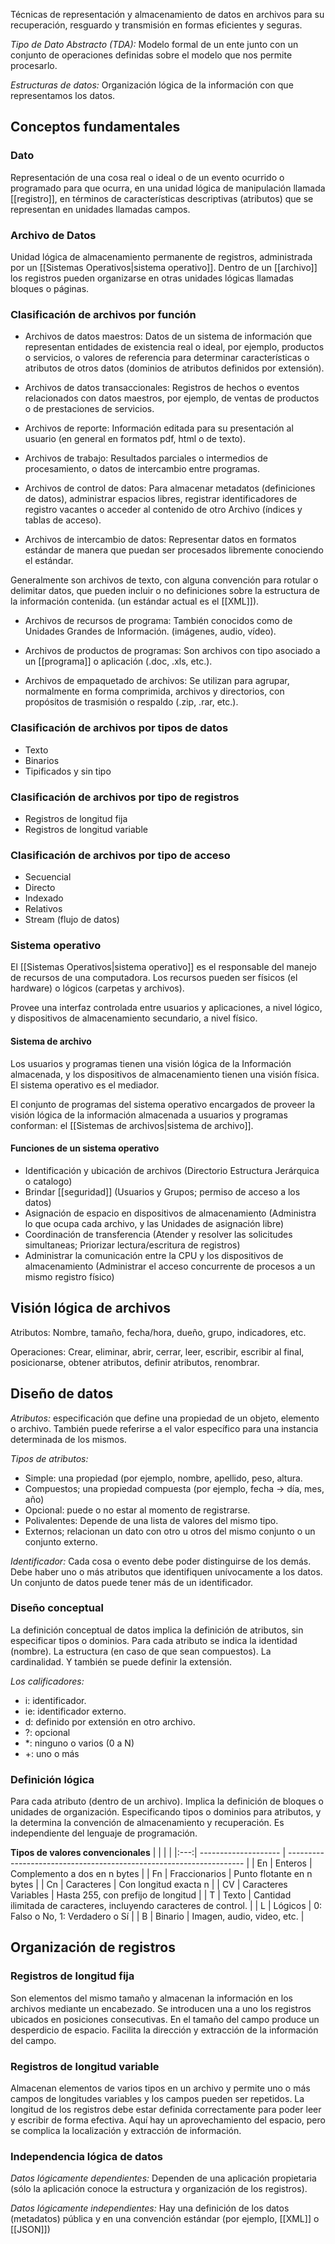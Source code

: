 Técnicas de representación y almacenamiento de datos en archivos para su recuperación, resguardo y transmisión en formas eficientes y seguras.

*Tipo de Dato Abstracto (TDA):* Modelo formal de un ente junto con un conjunto de operaciones definidas sobre el modelo que nos permite procesarlo.

*Estructuras de datos:* Organización lógica de la información con que representamos los datos.
## Conceptos fundamentales
### Dato
Representación de una cosa real o ideal o de un evento ocurrido o programado para que ocurra, en una unidad lógica de manipulación llamada [[registro]], en términos de características descriptivas (atributos) que se representan en unidades llamadas campos.
### Archivo de Datos
Unidad lógica de almacenamiento permanente de registros, administrada por un [[Sistemas Operativos|sistema operativo]]. Dentro de un [[archivo]] los registros pueden organizarse en otras unidades lógicas llamadas bloques o páginas.
### Clasificación de archivos por función
- Archivos de datos maestros:
	Datos de un sistema de información que representan entidades de existencia real o ideal, por ejemplo, productos o servicios, o valores de referencia para determinar características o atributos de otros datos (dominios de atributos definidos por extensión).

- Archivos de datos transaccionales:
	Registros de hechos o eventos relacionados con datos maestros, por ejemplo, de ventas de productos o de prestaciones de servicios.

- Archivos de reporte:
Información editada para su presentación al usuario (en general en formatos pdf, html o de texto).

- Archivos de trabajo:
Resultados parciales o intermedios de procesamiento, o datos de intercambio entre programas.

- Archivos de control de datos:
Para almacenar metadatos (definiciones de datos), administrar espacios libres, registrar identificadores de registro vacantes o acceder al contenido de otro Archivo (índices y tablas de acceso).

- Archivos de intercambio de datos:
Representar datos en formatos estándar de manera que puedan ser procesados libremente conociendo el estándar.

Generalmente son archivos de texto, con alguna convención para rotular o delimitar datos, que pueden incluir o no definiciones sobre la estructura de la información contenida. (un estándar actual es el [[XML]]).

- Archivos de recursos de programa:
También conocidos como de Unidades Grandes de Información. (imágenes, audio, vídeo).

- Archivos de productos de programas:
Son archivos con tipo asociado a un [[programa]] o aplicación (.doc, .xls, etc.).

- Archivos de empaquetado de archivos:
Se utilizan para agrupar, normalmente en forma comprimida, archivos y directorios, con propósitos de trasmisión o respaldo (.zip, .rar, etc.).

### Clasificación de archivos por tipos de datos
- Texto
- Binarios
- Tipificados y sin tipo

### Clasificación de archivos por tipo de registros
- Registros de longitud fija
- Registros de longitud variable

### Clasificación de archivos por tipo de acceso
- Secuencial
- Directo
- Indexado
- Relativos
- Stream (flujo de datos)

### Sistema operativo
El [[Sistemas Operativos|sistema operativo]] es el responsable del manejo de recursos de una computadora. Los recursos pueden ser físicos (el hardware) o lógicos (carpetas y archivos).

Provee una interfaz controlada entre usuarios y aplicaciones, a nivel lógico, y dispositivos de almacenamiento secundario, a nivel físico.

#### Sistema de archivo
Los usuarios y programas tienen una visión lógica de la Información almacenada, y los dispositivos de almacenamiento tienen una visión física. El sistema operativo es el mediador.

El conjunto de programas del sistema operativo encargados de proveer la visión lógica de la información almacenada a usuarios y programas conforman: el [[Sistemas de archivos|sistema de archivo]].

#### Funciones de un sistema operativo
- Identificación y ubicación de archivos (Directorio Estructura Jerárquica o catalogo)
- Brindar [[seguridad]] (Usuarios y Grupos; permiso de acceso a los datos)
- Asignación de espacio en dispositivos de almacenamiento (Administra lo que ocupa cada archivo, y las Unidades de asignación libre)
- Coordinación de transferencia (Atender y resolver las solicitudes simultaneas; Priorizar lectura/escritura de registros)
- Administrar la comunicación entre la CPU y los dispositivos de almacenamiento (Administrar el acceso concurrente de procesos a un mismo registro físico)

## Visión lógica de archivos
Atributos: Nombre, tamaño, fecha/hora, dueño, grupo, indicadores, etc.

Operaciones: Crear, eliminar, abrir, cerrar, leer, escribir, escribir al final, posicionarse, obtener atributos, definir atributos, renombrar.

## Diseño de datos
*Atributos:* especificación que define una propiedad de un objeto, elemento o archivo. También puede referirse a el valor específico para una instancia determinada de los mismos.

*Tipos de atributos:*

- Simple: una propiedad (por ejemplo, nombre, apellido, peso, altura.
- Compuestos; una propiedad compuesta (por ejemplo, fecha -> día, mes, año)
- Opcional: puede o no estar al momento de registrarse.
- Polivalentes: Depende de una lista de valores del mismo tipo.
- Externos; relacionan un dato con otro u otros del mismo conjunto o un conjunto externo.

*Identificador:* Cada cosa o evento debe poder distinguirse de los demás. Debe haber uno o más atributos que identifiquen unívocamente a los datos. Un conjunto de datos puede tener más de un identificador.
### Diseño conceptual
La definición conceptual de datos implica la definición de atributos, sin especificar tipos o dominios. Para cada atributo se indica la identidad (nombre). La estructura (en caso de que sean compuestos). La cardinalidad. Y también se puede definir la extensión.

*Los calificadores:*

- i: identificador.
- ie: identificador externo.
- d: definido por extensión en otro archivo.
- ?: opcional
- \*: ninguno o varios (0 a N)
- +: uno o más
### Definición lógica
Para cada atributo (dentro de un archivo). Implica la definición de bloques o unidades de organización. Especificando tipos o dominios para atributos, y la determina la convención de almacenamiento y recuperación. Es independiente del lenguaje de programación.

**Tipos de valores convencionales**
|     |                      |                                                                     |
|:---:| -------------------- | ------------------------------------------------------------------- |
| En  | Enteros              | Complemento a dos en n bytes                                        |
| Fn  | Fraccionarios        | Punto flotante en n bytes                                           |
| Cn  | Caracteres           | Con longitud exacta n                                               |
| CV  | Caracteres Variables | Hasta 255, con prefijo de longitud                                  |
|  T  | Texto                | Cantidad ilimitada de caracteres, incluyendo caracteres de control. |
|  L  | Lógicos              | 0: Falso o No, 1: Verdadero o Sí                                    |
|  B  | Binario              | Imagen, audio, video, etc.                                          |


## Organización de registros
### Registros de longitud fija
Son elementos del mismo tamaño y almacenan la información en los archivos mediante un encabezado. Se introducen una a uno los registros ubicados en posiciones consecutivas. En el tamaño del campo produce un desperdicio de espacio. Facilita la dirección y extracción de la información del campo.
### Registros de longitud variable
Almacenan elementos de varios tipos en un archivo y permite uno o más campos de longitudes variables y los campos pueden ser repetidos. La longitud de los registros debe estar definida correctamente para poder leer y escribir de forma efectiva. Aquí hay un aprovechamiento del espacio, pero se complica la localización y extracción de información.
### Independencia lógica de datos
*Datos lógicamente dependientes:* Dependen de una aplicación propietaria (sólo la aplicación conoce la estructura y organización de los registros).

*Datos lógicamente independientes:* Hay una definición de los datos (metadatos) pública y en una convención estándar (por ejemplo, [[XML]] o [[JSON]])